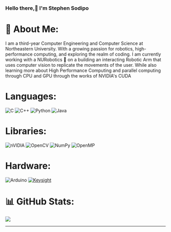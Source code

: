 ###                                                                                               Hello there,👋 I'm Stephen Sodipo
                

# 💫 About Me:
I am a third-year Computer Engineering and Computer Science at Northeastern University. With a growing passion for robotics, high-performance computing, and exploring the realm of coding. I am currently working with a NURobotics 🤖 on a building an interacting Robotic Arm that uses computer vision to replicate the movements of the user. While also learning more about High Performance Computing and parallel computing through CPU and GPU through the works of NVIDIA's CUDA

# Languages:
![C](https://img.shields.io/badge/c-%2300599C.svg?style=for-the-badge&logo=c&logoColor=white) ![C++](https://img.shields.io/badge/c++-%2300599C.svg?style=for-the-badge&logo=c%2B%2B&logoColor=white) ![Python](https://img.shields.io/badge/python-3670A0?style=for-the-badge&logo=python&logoColor=ffdd54)  ![Java](https://img.shields.io/badge/java-%23ED8B00.svg?style=for-the-badge&logo=openjdk&logoColor=white)

# Libraries:
![nVIDIA](https://img.shields.io/badge/cuda-000000.svg?style=for-the-badge&logo=nVIDIA&logoColor=green) ![OpenCV](https://img.shields.io/badge/opencv-%23white.svg?style=for-the-badge&logo=opencv&logoColor=white)  ![NumPy](https://img.shields.io/badge/numpy-%23013243.svg?style=for-the-badge&logo=numpy&logoColor=white) ![OpenMP](https://img.shields.io/badge/OpenMP-008080?style=for-the-badge&logo=OpenMP-95&logoColor=white)
# Hardware:
![Arduino](https://img.shields.io/badge/-Arduino-00979D?style=for-the-badge&logo=Arduino&logoColor=white) 
<a href='https://github.com/shivamkapasia0' target="_blank"><img alt='Keysight' src='https://img.shields.io/badge/Keysight_Waveform Generator-100000?style=for-the-badge&logo=Keysight&logoColor=000000&labelColor=000000&color=ED0F0F'/></a>

# 📊 GitHub Stats:
![](https://github-readme-stats.vercel.app/api/top-langs/?username=SMcQ618&theme=vue-dark&hide_border=false&include_all_commits=false&count_private=false&layout=compact)

-----

<!-- Proudly created with GPRM ( https://gprm.itsvg.in ) -->

<!--
**SMcQ618/SMcQ618** is a ✨ _special_ ✨ repository because its `README.md` (this file) appears on your GitHub profile.
<br> makes a new paragraph
Here are some ideas to get you started:

- 🔭 I’m currently working on ...
- 🌱 I’m currently learning ...
- 👯 I’m looking to collaborate on ...
- 🤔 I’m looking for help with ...
- 💬 Ask me about ...
- 📫 How to reach me: ...
- 😄 Pronouns: ...
- ⚡ Fun fact: ...
-->
